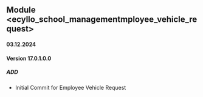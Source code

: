 ## Module <ecyllo_school_managementmployee_vehicle_request>

#### 03.12.2024
#### Version 17.0.1.0.0
##### ADD
- Initial Commit for Employee Vehicle Request
